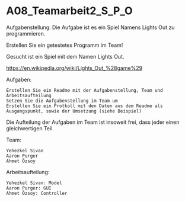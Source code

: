 A08_Teamarbeit2_S_P_O
=====================

Aufgabenstellung: Die Aufgabe ist es ein Spiel Namens Lights Out zu programmieren.

Erstellen Sie ein getestetes Programm im Team!

Gesucht ist ein Spiel mit dem Namen Lights Out.

https://en.wikipedia.org/wiki/Lights_Out_%28game%29

Aufgaben:

    Erstellen Sie ein Readme mit der Aufgabenstellung, Team und Arbeitsaufteilung
    Setzen Sie die Aufgabenstellung im Team um
    Erstellen Sie ein Protkoll mit den Daten aus dem Readme als Ausgangspunkt, sowie der Umsetzung (siehe Beispiel)

Die Aufteilung der Aufgaben im Team ist insoweit frei, dass jeder einen gleichwertigen Teil.

Team: 

    Yehezkel Sivan
    Aaron Purger
    Ahmet Özsoy
    
Arbeitsaufteilung:

    Yehezkel Sivan: Model
    Aaron Purger: GUI
    Ahmet Özsoy: Controller
